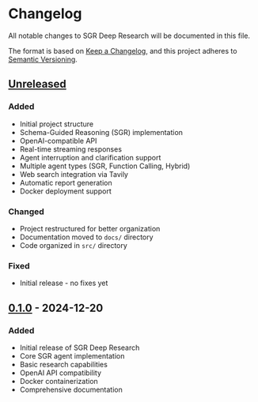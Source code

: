 # Changelog

All notable changes to SGR Deep Research will be documented in this file.

The format is based on [Keep a Changelog](https://keepachangelog.com/en/1.0.0/),
and this project adheres to [Semantic Versioning](https://semver.org/spec/v2.0.0.html).

## [Unreleased]

### Added
- Initial project structure
- Schema-Guided Reasoning (SGR) implementation
- OpenAI-compatible API
- Real-time streaming responses
- Agent interruption and clarification support
- Multiple agent types (SGR, Function Calling, Hybrid)
- Web search integration via Tavily
- Automatic report generation
- Docker deployment support

### Changed
- Project restructured for better organization
- Documentation moved to `docs/` directory
- Code organized in `src/` directory

### Fixed
- Initial release - no fixes yet

## [0.1.0] - 2024-12-20

### Added
- Initial release of SGR Deep Research
- Core SGR agent implementation
- Basic research capabilities
- OpenAI API compatibility
- Docker containerization
- Comprehensive documentation

[Unreleased]: https://github.com/miteykons/double/compare/v0.1.0...HEAD
[0.1.0]: https://github.com/miteykons/double/releases/tag/v0.1.0
